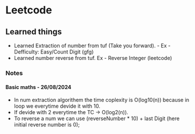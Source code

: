 # Leetcode
## Learned things
- Learned Extraction of number from tuf (Take you forward). - Ex - Defficulty: Easy/Count Digit (gfg)
- Learned number reverse from tuf. Ex - Reverse Integer (leetcode)

### Notes
#### Basic maths - 26/08/2024
- In num extraction algorithem the time coplexity is O(log10(n)) because in loop we everytime devide it with 10.
- If devide with 2 everytime the TC -> O(log2(n)).
- To reverse a num we can use (reverseNumber * 10) + last Digit (here initial reverse number is 0);